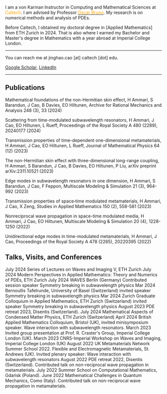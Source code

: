 I am a von Karman Instructor in Computing and Mathematical Sciences at <font color="orange">Caltech</font>. I am advised by Professor [<font color="orange">Oscar Bruno</font>](https://www.cms.caltech.edu/people/obruno). 
My research is on numerical methods and analysis of PDEs.

Before Caltech, I obtained my doctoral degree in [Applied Mathematics] from ETH Zurich in 2024. That is also where I earned my Bachelor and Master's degree in Mathematics with a year abroad at Imperial College London.

---
You can reach me at jinghao.cao [at] caltech [dot] edu.
 
[Google Scholar](https://scholar.google.com/citations?user=Hp5IpFcAAAAJ), [LinkedIn](https://www.linkedin.com/in/jhcao1997)
<!-- Remove above link if you don't want to attibute -->

---

## Publications 
Mathematical foundations of the non-Hermitian skin effect, H Ammari, S Barandun, J Cao, B Davies, EO Hiltunen, Archive for Rational Mechanics and Analysis 248 (3), 33 (2024)

Scattering from time-modulated subwavelength resonators, H Ammari, J Cao, EO Hiltunen, L Rueff, Proceedings of the Royal Society A 480 (2289), 20240177 (2024)

Transmission properties of time-dependent one-dimensional metamaterials, H Ammari, J Cao, EO Hiltunen, L Rueff, Journal of Mathematical Physics 64 (12) (2023)

The non-Hermitian skin effect with three-dimensional long-range coupling, H Ammari, S Barandun, J Cao, B Davies, EO Hiltunen, P Liu, arXiv preprint arXiv:2311.10521 (2023)

Edge modes in subwavelength resonators in one dimension, H Ammari, S Barandun, J Cao, F Feppon, Multiscale Modeling & Simulation 21 (3), 964-992 (2023)

Transmission properties of space‐time modulated metamaterials, H Ammari, J Cao, X Zeng, Studies in Applied Mathematics 150 (2), 558-581 (2023)

Nonreciprocal wave propagation in space-time modulated media, H Ammari, J Cao, EO Hiltunen, Multiscale Modeling & Simulation 20 (4), 1228-1250 (2022)

Unidirectional edge modes in time-modulated metamaterials, H Ammari, J Cao, Proceedings of the Royal Society A 478 (2265), 20220395 (2022)



## Talks, Visits, and Conferences

July 2024 Series of Lectures on Waves and Imaging V, ETH Zurich
July 2024 Modern Perspectives in Applied Mathematics: Theory and Numerics of PDEs, ETH Zurich
July 2024 WAVES Berlin (Germany) Contributed session speaker Symmetry breaking in subwavelength physics
Mar 2024 Bernoullis Tafelrunde, University of Basel (Switzerland) invited speaker Symmetry breaking in subwavelength physics
Mar 2024 Zurich Graduate Colloquium in Applied Mathematics, ETH Zurich (Switzerland) invited speaker Symmetry breaking in subwavelength physics
August 2023 PDE retreat 2023, Disentis (Switzerland).
July 2024 Mathematical Aspects of Condensed Matter Physics, ETH Zurich (Switzerland)
April 2024 British Applied Mathematics Colloquium, Bristol (UK), invited minisymposium speaker. Wave interaction with subwavelength resonators.
March 2023 Invited group presentation at Prof. R. Craster's Group, Imperial College London (UK).
March 2023 CNRS-Imperial Workshop on Waves and Imaging, Imperial College London (UK)
August 2022 UK Metamaterials Network Summer School 2022. Flexible and Electromagnetic Metamaterials, St. Andrews (UK). Invited plenary speaker: Wave interaction with subwavelength resonators
August 2022 PDE retreat 2022, Disentis (Switzerland). Contributed talk on non-reciprocal wave propagation in metamaterials.
July 2022 Summer School on Computational Mathematics, Gdańsk (Poland).
June 2022 Mathematical Challenges in Quantum Mechanics, Como (Italy). Contributed talk on non-reciprocal wave propagation in metamaterials.

